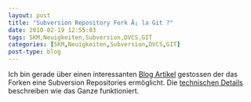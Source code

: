 ```yaml
---
layout: post
title: "Subversion Repository Fork Ã¡ la Git ?"
date: 2010-02-19 12:55:03
tags: SKM,Neuigkeiten,Subversion,DVCS,GIT
categories: [SKM,Neuigkeiten,Subversion,DVCS,GIT]
post-type: blog
---
```

Ich bin gerade über einen interessanten <a href="http://blog.assembla.com/assemblablog/tabid/12618/bid/11782/Feb-16th-release-Fork-for-Svn-and-Git-Performance-Skype-Agile-Planner.aspx">Blog Artikel</a> gestossen der das Forken eine Subversion Repositories ermöglicht. Die <a href="http://blog.assembla.com/assemblablog/tabid/12618/bid/11844/Subversion-Fork-and-Merge-the-technical-details.aspx">technischen Details</a> beschreiben wie das Ganze funktioniert.
